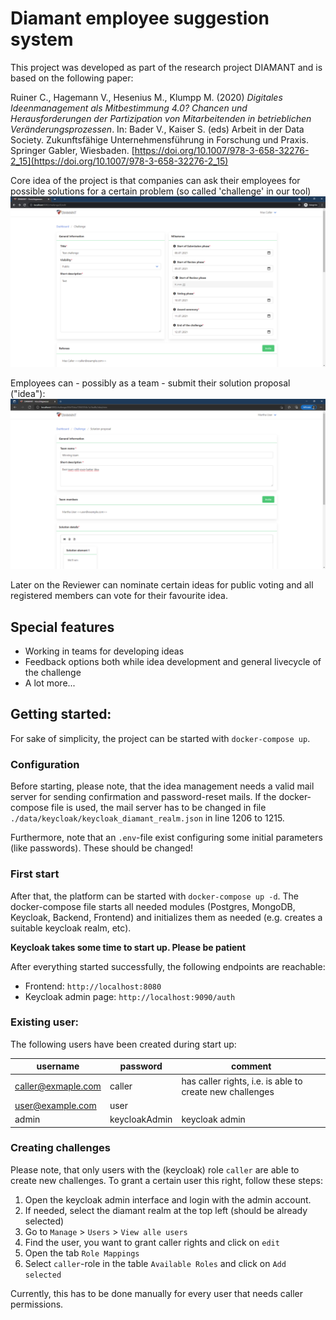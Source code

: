 # Diamant employee suggestion system

This project was developed as part of the research project DIAMANT and is based on the following paper:

Ruiner C., Hagemann V., Hesenius M., Klumpp M. (2020) _Digitales Ideenmanagement als Mitbestimmung 4.0? Chancen und Herausforderungen der Partizipation von Mitarbeitenden in betrieblichen Veränderungsprozessen_. In: Bader V., Kaiser S. (eds) Arbeit in der Data Society. Zukunftsfähige Unternehmensführung in Forschung und Praxis. Springer Gabler, Wiesbaden. [https://doi.org/10.1007/978-3-658-32276-2_15](https://doi.org/10.1007/978-3-658-32276-2_15)

Core idea of the project is that companies can ask their employees for possible solutions for a certain problem (so called 'challenge' in our tool)
![creation of a new challenge](./data/documentation/images/create_challenge.png)

Employees can - possibly as a team - submit their solution proposal ("idea"):
![solution proposal](./data/documentation/images/create_idea.png)

Later on the Reviewer can nominate certain ideas for public voting and all registered members can vote for their favourite idea.

## Special features
- Working in teams for developing ideas
- Feedback options both while idea development and general livecycle of the challenge
- A lot more...


## Getting started:
For sake of simplicity, the project can be started with `docker-compose up`.

### Configuration
Before starting, please note, that the idea management needs a valid mail server for sending confirmation and password-reset mails.
If the docker-compose file is used, the mail server has to be changed in file `./data/keycloak/keycloak_diamant_realm.json` in line 1206 to 1215.

Furthermore, note that an `.env`-file exist configuring some initial parameters (like passwords). These should be changed!

### First start
After that, the platform can be started with `docker-compose up -d`. The docker-compose file starts all needed modules 
(Postgres, MongoDB, Keycloak, Backend, Frontend) and initializes them as needed (e.g. creates a suitable keycloak realm, etc).

**Keycloak takes some time to start up. Please be patient**

After everything started successfully, the following endpoints are reachable:
- Frontend: `http://localhost:8080`
- Keycloak admin page: `http://localhost:9090/auth`

### Existing user:
The following users have been created during start up:

| username   |      password      |  comment |
|----------|-------------|------|
| caller@exmaple.com |  caller | has caller rights, i.e. is able to create new challenges |
| user@example.com |    user   |    |
| admin | keycloakAdmin |    keycloak admin|


### Creating challenges
Please note, that only users with the (keycloak) role `caller` are able to create new challenges.
To grant a certain user this right, follow these steps:
1. Open the keycloak admin interface and login with the admin account.
2. If needed, select the diamant realm at the top left (should be already selected)
3. Go to `Manage` > `Users` > `View alle users`
4. Find the user, you want to grant caller rights and click on `edit`
5. Open the tab `Role Mappings` 
6. Select `caller`-role in the table `Available Roles` and click on `Add selected`

Currently, this has to be done manually for every user that needs caller permissions.
